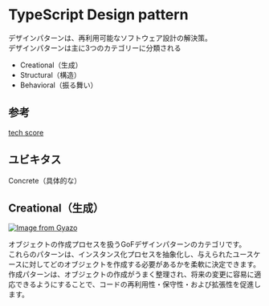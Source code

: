 # TypeScript Design pattern

デザインパターンは、再利用可能なソフトウェア設計の解決策。  
デザインパターンは主に3つのカテゴリーに分類される

- Creational（生成）
- Structural（構造）
- Behavioral（振る舞い）

## 参考

[tech score](https://www.techscore.com/tech/DesignPattern/)
[](https://zenn.dev/mossan_hoshi/books/84487f17784b44/viewer/part1_creational)

## ユビキタス

Concrete（具体的な）

## Creational（生成）
[![Image from Gyazo](https://i.gyazo.com/9ca9e118bcb747e9aafff8e4b5bf4105.png)](https://gyazo.com/9ca9e118bcb747e9aafff8e4b5bf4105)

オブジェクトの作成プロセスを扱うGoFデザインパターンのカテゴリです。  
これらのパターンは、インスタンス化プロセスを抽象化し、与えられたユースケースに対してどのオブジェクトを作成する必要があるかを柔軟に決定できます。  
作成パターンは、オブジェクトの作成がうまく整理され、将来の変更に容易に適応できるようにすることで、コードの再利用性・保守性・および拡張性を促進します。


